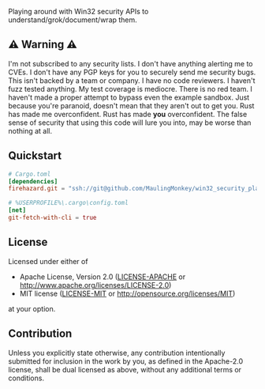 Playing around with Win32 security APIs to understand/grok/document/wrap them.

## ⚠️ Warning ⚠️
I'm not subscribed to any security lists.
I don't have anything alerting me to CVEs.
I don't have any PGP keys for you to securely send me security bugs.
This isn't backed by a team or company.
I have no code reviewers.
I haven't fuzz tested anything.
My test coverage is mediocre.
There is no red team.
I haven't made a proper attempt to bypass even the example sandbox.
Just because you're paranoid, doesn't mean that they aren't out to get you.
Rust has made me overconfident.
Rust has made **you** overconfident.
The false sense of security that using this code will lure you into, may be worse than nothing at all.

## Quickstart
```toml
# Cargo.toml
[dependencies]
firehazard.git = "ssh://git@github.com/MaulingMonkey/win32_security_playground.git"
```
```toml
# %USERPROFILE%\.cargo\config.toml
[net]
git-fetch-with-cli = true
```



<h2 name="license">License</h2>

Licensed under either of

* Apache License, Version 2.0 ([LICENSE-APACHE](LICENSE-APACHE) or <http://www.apache.org/licenses/LICENSE-2.0>)
* MIT license ([LICENSE-MIT](LICENSE-MIT) or <http://opensource.org/licenses/MIT>)

at your option.



<h2 name="contribution">Contribution</h2>

Unless you explicitly state otherwise, any contribution intentionally submitted
for inclusion in the work by you, as defined in the Apache-2.0 license, shall be
dual licensed as above, without any additional terms or conditions.
